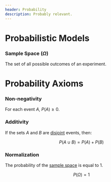 ```yaml
---
header: Probability
description: Probably relevant.
---
```


# Probabilistic Models

### Sample Space ($\Omega$)

The set of all possible outcomes of an experiment.

# Probability Axioms

### Non-negativity

For each event $A$, $P(A) \geq 0$.

### Additivity

If the sets $A$ and $B$ are [disjoint](/sets/#disjoint) events, then:

$$P(A \cup B) = P(A) + P(B)$$

### Normalization

The probability of the [sample space](#sample-space-omega) is equal to $1$.

$$P(\Omega) = 1$$


